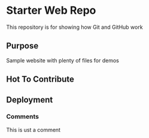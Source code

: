 # Starter Web Repo

This repository is for showing how Git and GitHub work

## Purpose

Sample website with plenty of files for demos

## Hot To Contribute

## Deployment


### Comments

This is ust a comment